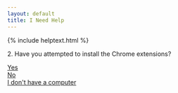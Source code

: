 ```yaml
---
layout: default
title: I Need Help
---
```


{% include helptext.html %}

<p class="h3 mb-4">2. Have you attempted to install the Chrome extensions?</p>

<div class="row w-100 mb-5">
  <div class="col mx-auto"><a class="btn btn-success btn-lg btn-block py-md-3" href="/help-3">Yes</a></div>
  <div class="col mx-auto"><a class="btn btn-info btn-lg btn-block py-md-3" href="/video">No</a></div>
  <div class="col mx-auto"><a class="btn btn-warning btn-lg btn-block py-md-3" href="/help-5">I don't have a computer</a></div>
</div>
